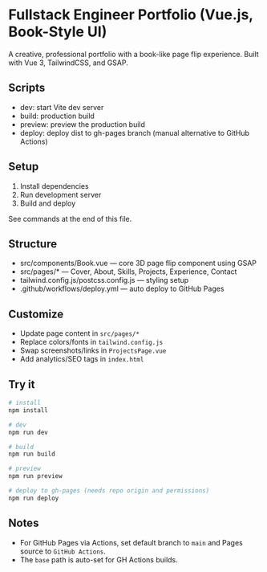 # Fullstack Engineer Portfolio (Vue.js, Book-Style UI)

A creative, professional portfolio with a book-like page flip experience. Built with Vue 3, TailwindCSS, and GSAP.

## Scripts

- dev: start Vite dev server
- build: production build
- preview: preview the production build
- deploy: deploy dist to gh-pages branch (manual alternative to GitHub Actions)

## Setup

1. Install dependencies
2. Run development server
3. Build and deploy

See commands at the end of this file.

## Structure

- src/components/Book.vue — core 3D page flip component using GSAP
- src/pages/\* — Cover, About, Skills, Projects, Experience, Contact
- tailwind.config.js/postcss.config.js — styling setup
- .github/workflows/deploy.yml — auto deploy to GitHub Pages

## Customize

- Update page content in `src/pages/*`
- Replace colors/fonts in `tailwind.config.js`
- Swap screenshots/links in `ProjectsPage.vue`
- Add analytics/SEO tags in `index.html`

## Try it

```sh
# install
npm install

# dev
npm run dev

# build
npm run build

# preview
npm run preview

# deploy to gh-pages (needs repo origin and permissions)
npm run deploy
```

## Notes

- For GitHub Pages via Actions, set default branch to `main` and Pages source to `GitHub Actions`.
- The `base` path is auto-set for GH Actions builds.
